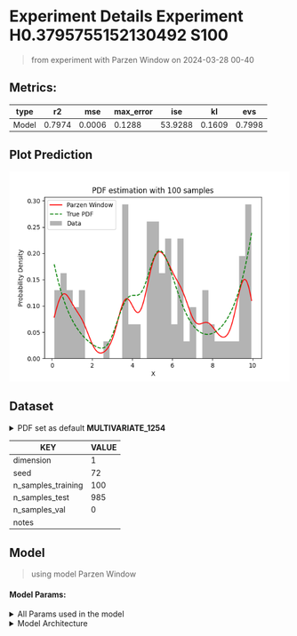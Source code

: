 # Experiment Details Experiment H0.3795755152130492 S100

> from experiment with Parzen Window
> on 2024-03-28 00-40

## Metrics:

| type  | r2     | mse    | max_error | ise     | kl     | evs    |
| ----- | ------ | ------ | --------- | ------- | ------ | ------ |
| Model | 0.7974 | 0.0006 | 0.1288    | 53.9288 | 0.1609 | 0.7998 |

## Plot Prediction

<img src="pdf_2d5f24.png">

## Dataset

<details><summary>PDF set as default <b>MULTIVARIATE_1254</b></summary>

#### Dimension 1

| type        | rate | weight |      |
| ----------- | ---- | ------ | ---- |
| exponential | 1    | 0.2    |      |
| logistic    | 4    | 0.8    | 0.25 |
| logistic    | 5.5  | 0.7    | 0.3  |
| exponential | -1   | 0.25   | -10  |

</details>
                              
| KEY                | VALUE |
|--------------------|-------|
| dimension          | 1     |
| seed               | 72    |
| n_samples_training | 100   |
| n_samples_test     | 985   |
| n_samples_val      | 0     |
| notes              |       |
                              
## Model
> using model Parzen Window
#### Model Params:
<details><summary>All Params used in the model </summary>

| KEY | VALUE              |
| --- | ------------------ |
| h   | 0.3795755152130492 |

</details>

<details><summary>Model Architecture </summary>

ParzenWindow_Model(h=0.3795755152130492, training=array([9.375019 , 4.89003 , 7.043401 , 4.748877 , 5.748054 , 5.605426 ,
6.239142 , 5.282705 , 1.641122 , 3.493585 , 4.750192 , 8.015665 ,
0.5006845, 9.587764 , 0.8132093, 9.651385 , 5.882876 , 6.88925 ,
2.858302 , 5.293085 , 6.54212 , 0.2657254, 1.531607 , 1.506608 ,
0.4734116, 3.83722 , 1.223035 , 0.5484621, 9.784623 , 4.383124 ,
6.552904 , 5.888731 , 9.298379 , 7.810104 , 6.600198 , 9.338509 ,
8.173691 , 5.240142 , 4.883665 , 5.641452 , 5.511702 , 4.965811 ,
5.190994 , 7.525979 , 9.414033 , 9.657895 , 4.988422 , 4.951302 ,
6.273207 , 6.338143 , 7.775173 , 3.791577 , 3.496196 , 6.552608 ,
0.3022147, 8.570589 , 1.646756 , 5.63117 , 3.683106 , 4.252203 ,
5.754482 , 5.763502 , 9.948655 , 3.714111 , 0.1416469, 4.056597 ,
3.679692 , 6.298438 , 9.571859 , 5.835233 , 5.729426 , 3.518163 ,
0.1106241, 1.238817 , 5.517597 , 7.60978 , 9.756414 , 0.684745 ,
1.189607 , 8.774345 , 0.7314637, 9.668651 , 5.21973 , 0.4543669,
6.468749 , 3.763526 , 9.799669 , 3.564373 , 0.7663018, 4.9125 ,
9.371791 , 5.182179 , 6.928803 , 7.578432 , 5.23332 , 5.118826 ,
9.754563 , 6.202972 , 9.7777 , 0.7636761]))

</details>
